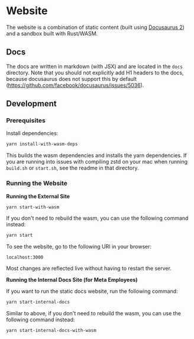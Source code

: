 # Website

The website is a combination of static content (built using
[Docusaurus 2](https://docusaurus.io/)) and a sandbox built with Rust/WASM.

## Docs

The docs are written in markdown (with JSX) and are located in the `docs` directory. Note that you should not explicitly add H1 headers to the docs, because docusaurus does not support this by default (https://github.com/facebook/docusaurus/issues/5036).

## Development

### Prerequisites

Install dependencies:

```bash
yarn install-with-wasm-deps
```

This builds the wasm dependencies and installs the yarn dependencies.
If you are running into issues with compiling zstd on your mac when running `build.sh` or `start.sh`, see the readme in that directory.

### Running the Website

**Running the External Site**

```bash
yarn start-with-wasm
```

If you don't need to rebuild the wasm, you can use the following command instead:

```bash
yarn start
```

To see the website, go to the following URI in your browser:

```
localhost:3000
```

Most changes are reflected live without having to restart the server.

**Running the Internal Docs Site (for Meta Employees)**

If you want to run the static docs website, run the following command:

```bash
yarn start-internal-docs
```

Similar to above, if you don't need to rebuild the wasm, you can use the following command instead:

```bash
yarn start-internal-docs-with-wasm
```
